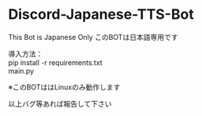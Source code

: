 # Discord-Japanese-TTS-Bot  
This Bot is Japanese Only
このBOTは日本語専用です  

導入方法：  
pip install -r requirements.txt  
main.py  

※このBOTははLinuxのみ動作します

以上バグ等あれば報告して下さい
